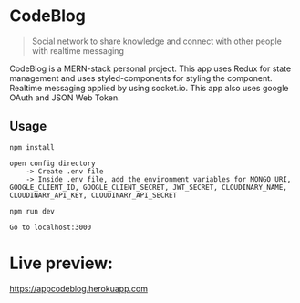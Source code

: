 # CodeBlog

> Social network to share knowledge and connect with other people with realtime messaging

CodeBlog is a MERN-stack personal project. This app uses Redux for state management and uses styled-components for styling the component. Realtime messaging applied by using socket.io. This app also uses google OAuth and JSON Web Token.

## Usage
```
npm install

open config directory 
    -> Create .env file 
    -> Inside .env file, add the environment variables for MONGO_URI, GOOGLE_CLIENT_ID, GOOGLE_CLIENT_SECRET, JWT_SECRET, CLOUDINARY_NAME, CLOUDINARY_API_KEY, CLOUDINARY_API_SECRET

npm run dev

Go to localhost:3000
```

# Live preview:
https://appcodeblog.herokuapp.com